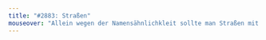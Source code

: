 ```yaml
---
title: "#2883: Straßen"
mouseover: "Allein wegen der Namensähnlichkleit sollte man Straßen mit Strass verzieren."
---
```

